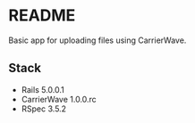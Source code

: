 # README

Basic app for uploading files using CarrierWave.

## Stack

* Rails 5.0.0.1
* CarrierWave 1.0.0.rc
* RSpec 3.5.2
